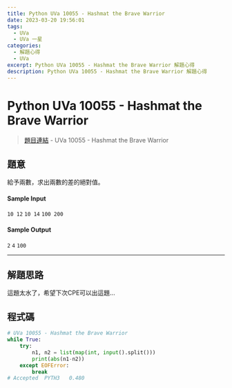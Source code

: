 ```yaml
---
title: Python UVa 10055 - Hashmat the Brave Warrior
date: 2023-03-20 19:56:01
tags:
  - UVa
  - UVa 一星
categories:
  - 解題心得
  - UVa
excerpt: Python UVa 10055 - Hashmat the Brave Warrior 解題心得
description: Python UVa 10055 - Hashmat the Brave Warrior 解題心得
---
```

# Python UVa 10055 - Hashmat the Brave Warrior

>[題目連結](https://onlinejudge.org/index.php?option=onlinejudge&Itemid=8&page=show_problem&problem=996) - UVa 10055 - Hashmat the Brave Warrior



## 題意
給予兩數，求出兩數的差的絕對值。

#### Sample Input 
`10 12`
`10 14`
`100 200`

#### Sample Output 
`2`
`4`
`100`

---
## 解題思路
這題太水了，希望下次CPE可以出這題...

## 程式碼
```python
# UVa 10055 - Hashmat the Brave Warrior
while True:
    try:
        n1, n2 = list(map(int, input().split()))
        print(abs(n1-n2))
    except EOFError:
        break
# Accepted	PYTH3	0.480
```